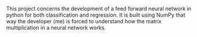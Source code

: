 This project concerns the development of a feed forward neural network in python for both classification and regression. It is built using NumPy that way the developer (me) is forced to understand how the matrix multiplication in a neural network works.
